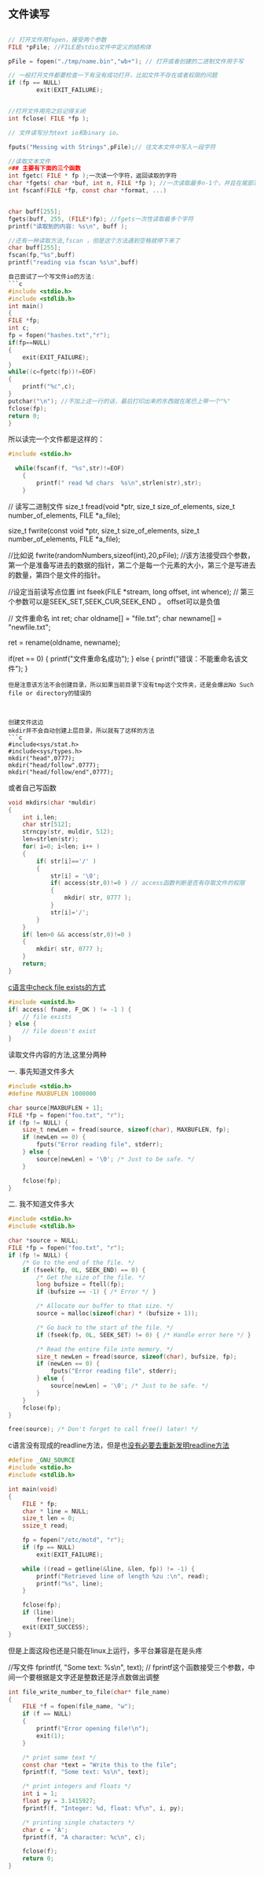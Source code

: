 ## 文件读写
```c

// 打开文件用fopen，接受两个参数
FILE *pFile; //FILE是stdio文件中定义的结构体

pFile = fopen("./tmp/name.bin","wb+"); // 打开或者创建的二进制文件用于写

// 一般打开文件都要检查一下有没有成功打开，比如文件不存在或者权限的问题
if (fp == NULL)
        exit(EXIT_FAILURE);


//打开文件用完之后记得关闭
int fclose( FILE *fp );

// 文件读写分为text io和binary io。

fputs("Messing with Strings",pFile);// 往文本文件中写入一段字符

//读取文本文件
### 主要有下面的三个函数
int fgetc( FILE * fp );一次读一个字符，返回读取的字符
char *fgets( char *buf, int n, FILE *fp ); //一次读取最多n-1个，并且在尾部添加一个null字符来终止string
int fscanf(FILE *fp, const char *format, ...)


char buff[255];
fgets(buff, 255, (FILE*)fp); //fgets一次性读取最多个字符
printf("读取到的内容: %s\n", buff );

//还有一种读取方法,fscan ，但是这个方法遇到空格就停下来了
char buff[255];
fscan(fp,"%s",buff)
printf("reading via fscan %s\n",buff)

自己尝试了一个写文件io的方法:
```c
#include <stdio.h>
#include <stdlib.h>
int main()
{
FILE *fp;
int c;
fp = fopen("hashes.txt","r");
if(fp==NULL)
{
	exit(EXIT_FAILURE);
}
while((c=fgetc(fp))!=EOF)
{
	printf("%c",c);
}
putchar("\n"); //不加上这一行的话，最后打印出来的东西就在尾巴上带一个"%"
fclose(fp);
return 0;
}

```

所以读完一个文件都是这样的：
```c
#include <stdio.h>

  while(fscanf(f, "%s",str)!=EOF)
    {
        printf(" read %d chars  %s\n",strlen(str),str);
    }
```




// 读写二进制文件
size_t fread(void *ptr, size_t size_of_elements, 
             size_t number_of_elements, FILE *a_file);
              
size_t fwrite(const void *ptr, size_t size_of_elements, 
             size_t number_of_elements, FILE *a_file);

//比如说
fwrite(randomNumbers,sizeof(int),20,pFile); //该方法接受四个参数，第一个是准备写进去的数据的指针，第二个是每一个元素的大小，第三个是写进去的数量，第四个是文件的指针。

//设定当前读写点位置
int fseek(FILE *stream, long offset, int whence);
// 第三个参数可以是SEEK_SET,SEEK_CUR,SEEK_END 。 offset可以是负值

// 文件重命名
int ret;
char oldname[] = "file.txt";
char newname[] = "newfile.txt";

ret = rename(oldname, newname);

if(ret == 0) 
{
    printf("文件重命名成功");
}
else 
{
    printf("错误：不能重命名该文件");
}
```
但是注意该方法不会创建目录，所以如果当前目录下没有tmp这个文件夹，还是会爆出No Such file or directory的错误的



创建文件这边
mkdir并不会自动创建上层目录，所以就有了这样的方法
```c
#include<sys/stat.h>
#include<sys/types.h>
mkdir("head",0777);
mkdir("head/follow".0777);
mkdir("head/follow/end",0777);
```

或者自己写函数
```c
void mkdirs(char *muldir) 
{
    int i,len;
    char str[512];    
    strncpy(str, muldir, 512);
    len=strlen(str);
    for( i=0; i<len; i++ )
    {
        if( str[i]=='/' )
        {
            str[i] = '\0';
            if( access(str,0)!=0 ) // access函数判断是否有存取文件的权限
            {
                mkdir( str, 0777 );
            }
            str[i]='/';
        }
    }
    if( len>0 && access(str,0)!=0 )
    {
        mkdir( str, 0777 );
    }
    return;
}
```


[c语言中check file exists的方式](https://stackoverflow.com/questions/230062/whats-the-best-way-to-check-if-a-file-exists-in-c-cross-platform)
```c
#include <unistd.h>
if( access( fname, F_OK ) != -1 ) {
    // file exists
} else {
    // file doesn't exist
}
```

读取文件内容的方法,这里分两种

一. 事先知道文件多大
```c
#include <stdio.h>
#define MAXBUFLEN 1000000

char source[MAXBUFLEN + 1];
FILE *fp = fopen("foo.txt", "r");
if (fp != NULL) {
    size_t newLen = fread(source, sizeof(char), MAXBUFLEN, fp);
    if (newLen == 0) {
        fputs("Error reading file", stderr);
    } else {
        source[newLen] = '\0'; /* Just to be safe. */
    }

    fclose(fp);
}
```

二. 我不知道文件多大
```c
#include <stdio.h>
#include <stdlib.h>

char *source = NULL;
FILE *fp = fopen("foo.txt", "r");
if (fp != NULL) {
    /* Go to the end of the file. */
    if (fseek(fp, 0L, SEEK_END) == 0) {
        /* Get the size of the file. */
        long bufsize = ftell(fp);
        if (bufsize == -1) { /* Error */ }

        /* Allocate our buffer to that size. */
        source = malloc(sizeof(char) * (bufsize + 1));

        /* Go back to the start of the file. */
        if (fseek(fp, 0L, SEEK_SET) != 0) { /* Handle error here */ }

        /* Read the entire file into memory. */
        size_t newLen = fread(source, sizeof(char), bufsize, fp);
        if (newLen == 0) {
            fputs("Error reading file", stderr);
        } else {
            source[newLen] = '\0'; /* Just to be safe. */
        }
    }
    fclose(fp);
}

free(source); /* Don't forget to call free() later! */
```


c语言没有现成的readline方法，但是也[没有必要去重新发明readline方法](https://stackoverflow.com/questions/3501338/c-read-file-line-by-line)
```c
#define _GNU_SOURCE
#include <stdio.h>
#include <stdlib.h>

int main(void)
{
    FILE * fp;
    char * line = NULL;
    size_t len = 0;
    ssize_t read;

    fp = fopen("/etc/motd", "r");
    if (fp == NULL)
        exit(EXIT_FAILURE);

    while ((read = getline(&line, &len, fp)) != -1) {
        printf("Retrieved line of length %zu :\n", read);
        printf("%s", line);
    }

    fclose(fp);
    if (line)
        free(line);
    exit(EXIT_SUCCESS);
}
```
但是上面这段也还是只能在linux上运行，多平台兼容是在是头疼

//写文件
fprintf(f, "Some text: %s\n", text);  // fprintf这个函数接受三个参数，中间一个要根据是文字还是整数还是浮点数做出调整
```c
int file_write_number_to_file(char* file_name)
{
    FILE *f = fopen(file_name, "w");
    if (f == NULL)
    {
        printf("Error opening file!\n");
        exit(1);
    }

    /* print some text */
    const char *text = "Write this to the file";
    fprintf(f, "Some text: %s\n", text); 

    /* print integers and floats */
    int i = 1;
    float py = 3.1415927;
    fprintf(f, "Integer: %d, float: %f\n", i, py);

    /* printing single chatacters */
    char c = 'A';
    fprintf(f, "A character: %c\n", c);

    fclose(f);
    return 0;
}
```